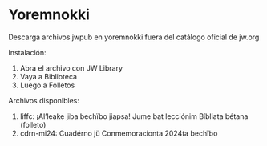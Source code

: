# Yoremnokki
Descarga archivos jwpub en yoremnokki fuera del catálogo oficial de jw.org

Instalación:

1. Abra el archivo con JW Library
2. Vaya a Biblioteca
3. Luego a Folletos

Archivos disponibles:
1. liffc: ¡Al’leake jiba bechïbo jiapsa! Jume bat lecciónim Bíbliata bétana (folleto) 
2. cdrn-mi24: Cuadérno jü Conmemoracionta 2024ta bechïbo
